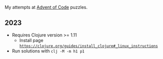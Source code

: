 My attempts at [Advent of Code](https://adventofcode.com/) puzzles.

## 2023
- Requires Clojure version >= 1.11
    - Install page [`https://clojure.org/guides/install_clojure#_linux_instructions`](https://clojure.org/guides/install_clojure#_linux_instructions)
- Run solutions with `clj -M -m h1 p1`
